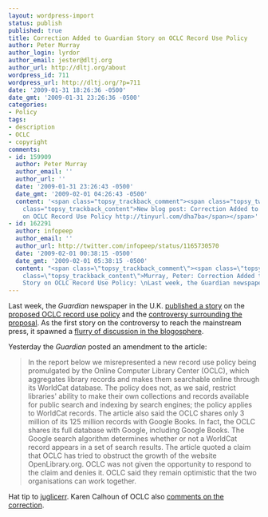```yaml
---
layout: wordpress-import
status: publish
published: true
title: Correction Added to Guardian Story on OCLC Record Use Policy
author: Peter Murray
author_login: lyrdor
author_email: jester@dltj.org
author_url: http://dltj.org/about
wordpress_id: 711
wordpress_url: http://dltj.org/?p=711
date: '2009-01-31 18:26:36 -0500'
date_gmt: '2009-01-31 23:26:36 -0500'
categories:
- Policy
tags:
- description
- OCLC
- copyright
comments:
- id: 159909
  author: Peter Murray
  author_email: ''
  author_url: ''
  date: '2009-01-31 23:26:43 -0500'
  date_gmt: '2009-02-01 04:26:43 -0500'
  content: '<span class="topsy_trackback_comment"><span class="topsy_twitter_username"><span
    class="topsy_trackback_content">New blog post: Correction Added to Guardian Story
    on OCLC Record Use Policy http://tinyurl.com/dha7ba</span></span>'
- id: 162291
  author: infopeep
  author_email: ''
  author_url: http://twitter.com/infopeep/status/1165730570
  date: '2009-02-01 00:38:15 -0500'
  date_gmt: '2009-02-01 05:38:15 -0500'
  content: "<span class=\"topsy_trackback_comment\"><span class=\"topsy_twitter_username\"><span
    class=\"topsy_trackback_content\">Murray, Peter: Correction Added to Guardian
    Story on OCLC Record Use Policy: \nLast week, the Guardian newspaper .. http://snipurl.com/b2wew</span></span>"
---
```

<p>Last week, the <i>Guardian</i> newspaper in the U.K. <a href="http://www.guardian.co.uk/technology/2009/jan/22/library-search-engines-books" title="Why you can&#039;t find a library book in your search engine&#039; in the Technology section of The Guardian on January 22, 2009">published a story</a> on the <a href="http://www.oclc.org/worldcat/catalog/policy/" title="Summary of the Policy for Use and Transfer of WorldCat Records">proposed OCLC record use policy</a> and the <a href="http://wiki.code4lib.org/index.php/OCLC_Policy_Change" title="OCLC Policy Change - Code4Lib">controversy surrounding the proposal</a>.  As the first story on the controversy to reach the mainstream press, it spawned a <a href="http://blogsearch.google.com/blogsearch?hl=en&amp;ie=UTF-8&amp;q=http%3A%2F%2Fwww.guardian.co.uk%2Ftechnology%2F2009%2Fjan%2F22%2Flibrary-search-engines-books&amp;btnG=Search+Blogs" title="Google blog search for the Guardian article">flurry of discussion in the blogosphere</a>.</p>
<p>Yesterday the <i>Guardian</i> posted an amendment to the article:</p>
<blockquote><p>In the report below we misrepresented a new record use policy being promulgated by the Online Computer Library Center (OCLC), which aggregates library records and makes them searchable online through its WorldCat database. The policy does not, as we said, restrict libraries' ability to make their own collections and records available for public search and indexing by search engines; the policy applies to WorldCat records. The article also said the OCLC shares only 3 million of its 125 million records with Google Books. In fact, the OCLC shares its full database with Google, including Google Books. The Google search algorithm determines whether or not a WorldCat record appears in a set of search results. The article quoted a claim that OCLC has tried to obstruct the growth of the website OpenLibrary.org. OCLC was not given the opportunity to respond to the claim and denies it. OCLC said they remain optimistic that the two organisations can work together.</p></blockquote>
<p>Hat tip to <a href="http://thingology2.blogspot.com/2009/01/guardian-asks-why-you-cant-find-library.php?showComment=1232673600000#5090439928891619853" title="Thingology (LibraryThing&#039;s ideas blog): The Guardian asks "Why you can&#039;t find a library book in your search engine?"">juglicerr</a>.  Karen Calhoun of OCLC also <a href="http://web.archive.org/web/20090131141520/http://community.oclc.org/metalogue/archives/2009/01/guardian-posts-corrections-to.html" title="Guardian Posts Corrections to Article on OCLC and Record Use Policy - Metalogue">comments on the correction</a>.</p>
